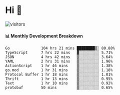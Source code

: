 # Hi 👋
 
![visitors](https://visitor-badge.glitch.me/badge?page_id=sorcererxw.sorcererx)

#### 📊 Monthly Development Breakdown

<!--START_SECTION:waka-->
```text
Go              104 hrs 21 mins ████████▒░ 80.88%
TypeScript      7 hrs 22 mins   ▓░░░░░░░░░ 5.71%
JSON            4 hrs 42 mins   ▒░░░░░░░░░ 3.64%
YAML            2 hrs 31 mins   ▒░░░░░░░░░ 1.96%
ActionScript    1 hr 46 mins    ▒░░░░░░░░░ 1.38%
go.mod          1 hr 31 mins    ▒░░░░░░░░░ 1.18%
Protocol Buffer 1 hr 18 mins    ▒░░░░░░░░░ 1.01%
Thrift          1 hr 13 mins    ▒░░░░░░░░░ 0.95%
Text            1 hr 10 mins    ▒░░░░░░░░░ 0.92%
protobuf        50 mins         ▒░░░░░░░░░ 0.65%
```
<!--END_SECTION:waka-->
